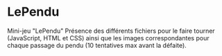 # LePendu
Mini-jeu "LePendu"
Présence des différents fichiers pour le faire tourner (JavaScript, HTML et CSS) ainsi que les images correspondantes pour chaque passage du pendu (10 tentatives max avant la défaite).
